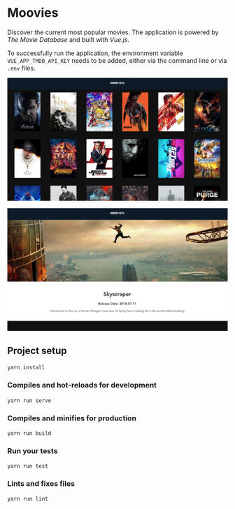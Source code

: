 # Moovies
Discover the current most popular movies. The application is powered by _The Movie Database_ and built with _Vue.js_.

To successfully run the application, the environment variable `VUE_APP_TMDB_API_KEY` needs to be added, either via the command line or via `.env` files.

![Home](home.png "Homepage")

![Detail](detail.png "Detail page")

## Project setup
```
yarn install
```

### Compiles and hot-reloads for development
```
yarn run serve
```

### Compiles and minifies for production
```
yarn run build
```

### Run your tests
```
yarn run test
```

### Lints and fixes files
```
yarn run lint
```
